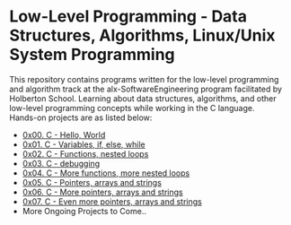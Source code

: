 # Low-Level Programming - Data Structures, Algorithms, Linux/Unix System Programming
This repository contains programs written for the low-level programming and algorithm track at the alx-SoftwareEngineering program facilitated by Holberton School. Learning about data structures, algorithms, and other low-level programming concepts while working in the C language.  
Hands-on projects are as listed below:

* [0x00. C - Hello, World](https://github.com/PathfinderDire/alx-low_level_programming/tree/master/0x00-hello_world)   
* [0x01. C - Variables, if, else, while](https://github.com/PathfinderDire/alx-low_level_programming/tree/master/0x01-variables_if_else_while)    
* [0x02. C - Functions, nested loops](https://github.com/PathfinderDire/alx-low_level_programming/tree/master/0x02-functions_nested_loops)    
* [0x03. C - debugging](https://github.com/PathfinderDire/alx-low_level_programming/tree/master/0x03-debugging)    
* [0x04. C - More functions, more nested loops](https://github.com/PathfinderDire/alx-low_level_programming/tree/master/0x04-more_functions_nested_loops)  
* [0x05. C - Pointers, arrays and strings](https://github.com/PathfinderDire/alx-low_level_programming/tree/master/0x05-pointers_arrays_strings)    
* [0x06. C - More pointers, arrays and strings](https://github.com/PathfinderDire/alx-low_level_programming/tree/master/0x06-pointers_arrays_strings)    
* [0x07. C - Even more pointers, arrays and strings](https://github.com/PathfinderDire/alx-low_level_programming/tree/master/0x07-pointers_arrays_strings)  
* More Ongoing Projects to Come..  

